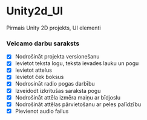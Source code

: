 # Unity2d_UI
Pirmais Unity 2D projekts, UI elementi
### Veicamo darbu saraksts
- [x] Nodrošināt projekta versionešanu
- [x] Ievietot teksta logu, teksta ievades lauku un pogu
- [x] Ievietot attelus
- [x] Ievietot ček boksus
- [x] Nodrosināt radio pogas darbību
- [x]  Izveidodt izkritušas saraksta pogu
- [x]  Nodrošināt attēla izmēra maiņu ar bīdjoslu 
- [x]  Nodrošināt attēlas pārvietošanu ar peles palīdzību
- [x]  Pievienot audio failus
